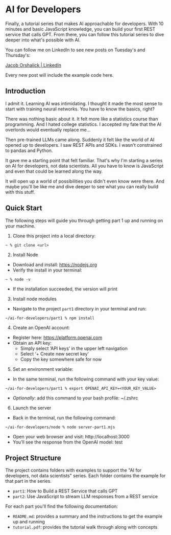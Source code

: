 # AI for Developers

Finally, a tutorial series that makes AI approachable for developers.  With 10 minutes and basic JavaScript knowledge, you can build your first REST service that calls GPT.  From there, you can follow this tutorial series to dive deeper into what's possible with AI.

You can follow me on LinkedIn to see new posts on Tuesday's and Thursday's:

[Jacob Orshalick | LinkedIn](https://linkedin.com/in/jorshalick)

Every new post will include the example code here.

## Introduction

I admit it. Learning AI was intimidating.  I thought it made the most sense to start with training neural networks. You have to know the basics, right?

There was nothing basic about it. It felt more like a statistics course than programming. And I hated college statistics.  I accepted my fate that the AI overlords would eventually replace me...

Then pre-trained LLMs came along. Suddenly it felt like the world of AI opened up to developers. I saw REST APIs and SDKs. I wasn't constrained to pandas and Python.

It gave me a starting point that felt familiar.  That's why I'm starting a series on AI for developers, not data scientists. All you have to know is JavaScript and even that could be learned along the way.

It will open up a world of possibilities you didn't even know were there. And maybe you'll be like me and dive deeper to see what you can really build with this stuff.

## Quick Start

The following steps will guide you through getting part 1 up and running on your machine.

1. Clone this project into a local directory:

```
~ % git clone <url>
```

2. Install Node

- Download and install: https://nodejs.org
- Verify the install in your terminal:

```
~ % node -v
```

- If the installation succeeded, the version will print

3. Install node modules

- Navigate to the project `part1` directory in your terminal and run:

```
~/ai-for-developers/part1 % npm install
```

4.  Create an OpenAI account:

- Register here: https://platform.openai.com
- Obtain an API key:
  - Simply select ‘API keys’ in the upper left navigation
  - Select ‘+ Create new secret key’
  - Copy the key somewhere safe for now

5.  Set an environment variable:

- In the same terminal, run the following command with your key value:

```
~/ai-for-developers/part1 % export OPENAI_API_KEY=<YOUR_KEY_VALUE>
```

- _Optionally_: add this command to your bash profile:  ~/.zshrc

6.  Launch the server

- Back in the terminal, run the following command:

```
~/ai-for-developers/node % node server-part1.mjs
```

- Open your web browser and visit: http://localhost:3000
- You’ll see the response from the OpenAI model:  test

## Project Structure

The project contains folders with examples to support the "AI for developers, not data scientists" series.  Each folder contains the example for that part in the series.

- `part1`: How to Build a REST Service that calls GPT
- `part2`: Use JavaScript to stream LLM responses from a REST service

For each part you'll find the following documentation:

- `README.md`: provides a summary and the instructions to get the example up and running
- `tutorial.pdf`: provides the tutorial walk through along with concepts 